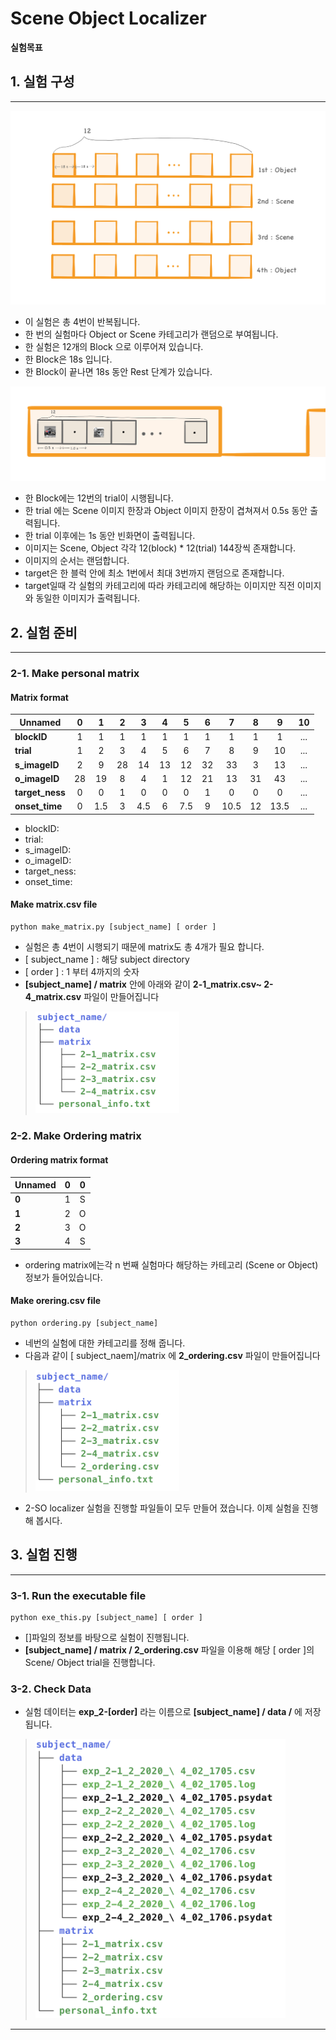 # Scene Object Localizer

**실험목표**



## 1. 실험 구성
---

![res3](info/model-block.jpeg)


* 이 실험은 총 4번이 반복됩니다.
* 한 번의 실험마다 Object or Scene 카테고리가 랜덤으로 부여됩니다. 
* 한 실험은 12개의 Block 으로 이루어져 있습니다.
* 한 Block은 18s 입니다.  
* 한 Block이 끝나면 18s 동안 Rest 단계가 있습니다.

![res3](info/model-trial.jpeg)

* 한 Block에는 12번의 trial이 시행됩니다. 
* 한 trial 에는 Scene 이미지 한장과 Object 이미지 한장이 겹쳐져서 0.5s 동안 출력됩니다.
* 한 trial 이후에는 1s 동안 빈화면이 출력됩니다.
* 이미지는 Scene, Object 각각 12(block) * 12(trial) 144장씩 존재합니다.
* 이미지의 순서는 랜덤합니다.
* target은 한 블럭 안에 최소 1번에서 최대 3번까지 랜덤으로 존재합니다.
* target일때 각 실험의 카테고리에 따라 카테고리에 해당하는 이미지만 직전 이미지와 동일한 이미지가 출력됩니다. 


## 2. 실험 준비
---

### 2-1. Make personal matrix

#### Matrix format

|  <center>Unnamed</center> |  <center>0</center> |  <center>1</center> |  <center>2</center> |  <center>3</center> |  <center>4</center> |<center>5</center> | <center>6</center> | <center>7</center> | <center>8</center> | <center>9</center> | <center>10</center> | 
|:--------|:--------:|--------:|--------:|--------:|--------:|--------:|--------:|--------:|--------:|--------:|--------:|
|**blockID** | <center> 1 </center> |<center> 1 </center> |<center> 1 </center> |<center> 1 </center> |<center> 1 </center> |<center> 1 </center> |<center> 1 </center> |<center> 1 </center> |<center> 1 </center> |<center> 1 </center> |<center> ... </center> |
|**trial** | <center> 1 </center> |<center> 2 </center> |<center> 3 </center> |<center> 4 </center> |<center> 5 </center> |<center> 6 </center> |<center> 7</center> |<center> 8 </center> |<center> 9 </center> |<center> 10 </center> |<center> ... </center> |
|**s_imageID** | <center> 2 </center> |<center> 9 </center> |<center> 28 </center> |<center>14 </center> |<center> 13 </center> |<center> 12 </center> |<center> 32 </center> |<center> 33 </center> |<center> 3 </center> |<center> 13 </center> |<center> ... </center> |
|**o_imageID** | <center> 28 </center> |<center> 19 </center> |<center> 8 </center> |<center> 4 </center> |<center> 1 </center> |<center> 12 </center> |<center> 21 </center> |<center> 13 </center> |<center> 31 </center> |<center> 43 </center> |<center> ... </center> |
|**target_ness** | <center> 0 </center> |<center> 0 </center> |<center> 1 </center> |<center> 0 </center> |<center> 0 </center> |<center> 0 </center> |<center> 1 </center> |<center> 0 </center> |<center> 0 </center> |<center> 0 </center> |<center> ... </center> |
|**onset_time** | <center> 0 </center> |<center> 1.5 </center> |<center> 3 </center> |<center> 4.5 </center> |<center> 6 </center> |<center> 7.5 </center> |<center> 9 </center> |<center> 10.5 </center> |<center> 12 </center> |<center> 13.5 </center> |<center> ... </center> |

* blockID:
* trial:
* s_imageID:
* o_imageID:
* target_ness:
* onset_time:


#### Make matrix.csv file

```
python make_matrix.py [subject_name] [ order ]
```
* 실험은 총 4번이 시행되기 때문에 matrix도 총 4개가 필요 합니다. 
* [ subject_name ] : 해당 subject directory
* [ order ] : 1 부터 4까지의 숫자
* **[subject_name] / matrix** 안에 아래와 같이 **2-1_matrix.csv~ 2-4_matrix.csv** 파일이 만들어집니다

><img src="info/tree-matrix.png" width="230">


### 2-2. Make Ordering matrix

#### Ordering matrix format


|  <center>Unnamed</center> |  <center>0</center> |  <center>0</center> | 
|:--------|:--------:|--------:|
|**0** | <center> 1 </center> |<center> S </center> |
|**1** | <center> 2 </center> |<center> O </center> |
|**2** | <center> 3 </center> |<center> O </center> |
|**3** | <center> 4 </center> |<center> S </center> |

* ordering matrix에는각 n 번째 실험마다 해당하는 카테고리 (Scene or Object) 정보가 들어있습니다. 


#### Make orering.csv file

```
python ordering.py [subject_name]
```

* 네번의 실험에 대한 카테고리를 정해 줍니다.
* 다음과 같이 [ subject_naem]/matrix 에 **2_ordering.csv** 파일이 만들어집니다

><img src="info/tree-ordering.png" width="230">


* 2-SO localizer 실험을 진행할 파일들이 모두 만들어 졌습니다. 이제 실험을 진행해 봅시다.



## 3. 실험 진행
---

### 3-1. Run the executable file

```
python exe_this.py [subject_name] [ order ]
```

* []파일의 정보를 바탕으로 실험이 진행됩니다. 
* **[subject_name] / matrix / 2_ordering.csv** 파일을 이용해 해당 [ order ]의 Scene/ Object trial을 진행합니다. 


### 3-2. Check Data

* 실험 데이터는 **exp_2-[order]** 라는 이름으로  **[subject_name] / data /** 에 저장됩니다.


><img src="info/tree-data.png" width="400">

---
